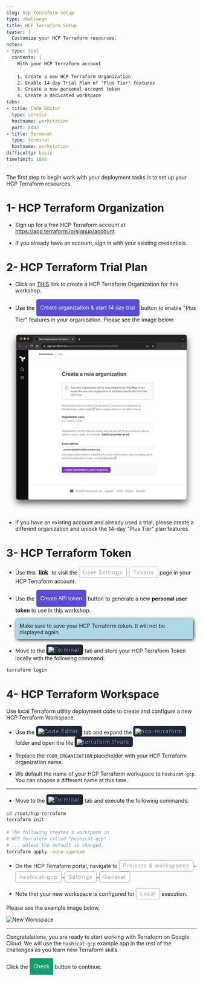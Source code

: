 ```yaml
---
slug: hcp-terraform-setup
type: challenge
title: HCP Terraform Setup
teaser: |
  Customize your HCP Terraform resources.
notes:
- type: text
  contents: |
    With your HCP Terraform account

    1. Create a new HCP Terraform Organization
    2. Enable 14-day Trial Plan of "Plus Tier" features
    3. Create a new personal account token
    4. Create a dedicated workspace
tabs:
- title: Code Editor
  type: service
  hostname: workstation
  port: 8443
- title: Terminal
  type: terminal
  hostname: workstation
difficulty: basic
timelimit: 1800
---
```

<style>
  v {
    display: inline-flex;
    color: white;
    background-color: rgb(17, 158, 111);
    align-items: center;
    justify-content: center;
    font-size: 14px;
    padding: 10px;
    border-radius: 2px;
    height: 24px;
  }

  r {
    display: inline-flex;
    color: white;
    background-color: #c73445;
    align-items: center;
    justify-content: center;
    font-size: 14px;
    padding: 10px;
    border-radius: 2px;
    height: 24px;
  }

  m {
    display: inline-flex;
    color: white;
    background-color: #584ED5;
    align-items: center;
    justify-content: center;
    font-size: 14px;
    padding: 10px;
    height: 24px;
    border-radius: 5px;
    border: 1px solid rgba(151,159,175,1);
  }

  x {
    display: inline-flex;
    border-radius: 5px;
    border: 1px solid rgba(151,159,175,1);
    /* background-color: rgba(151,159,175,1); */
    /* background-color: rgba(30,38,55,1); */
    color: rgba(151,159,175,1);
    padding: 2px 10px 2px 10px;
    font-size: 14px;
    letter-spacing: 1.2px;
    align-items: center;
    justify-content: center;
    height: 24px;
  }

  t {
    display: inline-flex;
    border-radius: 5px;
    background-color: rgba(30,38,55,1);
    color: rgba(151,159,175,1);
    padding: 2px 10px 2px 5px;
    font-size: 14px;
    letter-spacing: 1.2px;
    align-items: center;
    justify-content: center;
    height: 24px;
  }

  t > a img {
    display: inline-block;
  }

o {
  color:#BA55D3;
  padding: 0 5px;
  font-weight: bold;
  text-decoration: none;
}

o:hover {
  text-decoration: underline;
}

lb {
  display: flex;
  color: #222;
  background-color: lightblue;
  padding: 10px;
  margin: 10px 10px 10px 1px;
  border-radius: 3px;
  box-shadow: 2px 2px 10px;
}

w {
  display: inline-flex;
  border-radius: 5px;
  border: 1px solid rgba(88,78,213,1);
  background-color: rgba(250,250,250,1);
  color: #584ED5;
  padding: 2px 10px 2px 5px;
  font-size: 14px;
  /* font-weight: bold; */
  align-items: center;
  justify-content: center;
  height: 24px;
}

</style>
The first step to begin work with your deployment tasks is to set up your HCP Terraform resources.

1- HCP Terraform Organization
===
- Sign up for a free HCP Terraform account at https://app.terraform.io/signup/account.

- If you already have an account, sign in with your existing credentials.

2- HCP Terraform Trial Plan
===
- Click on [THIS](https://app.terraform.io/app/organizations/new?trial=workshop2023) link to create a HCP Terraform Organization for this workshop.

- Use the <m>Create organization & start 14 day trial</m> button to enable "Plus Tier" features in your organization. Please see the image below.

![Create New Org](../assets/create_new_org.png)

- If you have an existing account and already used a trial, please create a different organization and unlock the 14-day "Plus Tier" plan features.

3- HCP Terraform Token
===
- Use this <o>[link](https://app.terraform.io/app/settings/tokens?source=terraform-login)</o> to visit the <x>User Settings</x>-<x>Tokens</x> page in your HCP Terraform account.

- Use the <m>Create API token</m> button to generate a new **personal user token** to use in this workshop.

- <lb>Make sure to save your HCP Terraform token. It will not be displayed again.</lb>

- Move to the <t><img src="../assets/shell.png"/>Terminal</t> tab and store your HCP Terraform Token locally with the following command:

```bash
terraform login


```

4- HCP Terraform Workspace
===
Use local Terraform utility deployment code to create and configure a new HCP Terraform Workspace.

- Use the <t><img src="../assets/web.png"/>Code Editor</t> tab and expand the <t><img src="../assets/folder.png"/>hcp-terraform</t> folder and open the file <t><img src="../assets/tf-icon.png"/>terraform.tfvars</t>

- Replace the `YOUR_ORGANIZATION` placeholder with your HCP Terraform organization name.

- We default the name of your HCP Terraform workspace to `hashicat-gcp`. You can choose a different name at this time.

---

- Move to the <t><img src="../assets/shell.png"/>Terminal</t> tab and execute the following commands:

```bash
cd /root/hcp-terraform
terraform init

# The following creates a workspace in
# HCP Terraform called "hashicat-gcp"
# ... unless the default is changed.
terraform apply -auto-approve


```

- On the HCP Terraform portal, navigate to <x>Projects & workspaces</x>-<x>hashicat-gcp</x>-<x>Settings</x>-<x>General</x>

- Note that your new workspace is configured for <x>Local</x> execution.

Please see the example image below.

![New Workspace](../assets/new_workspace.png)

---

Congratulations, you are ready to start working with Terraform on Google Cloud. We will use the `hashicat-gcp` example app in the rest of the challenges as you learn new Terraform skills.

Click the <v>Check</v> button to continue.

